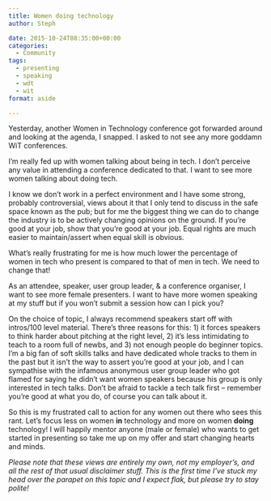 ```yaml
---
title: Women doing technology
author: Steph

date: 2015-10-24T08:35:00+00:00
categories:
  - Community
tags:
  - presenting
  - speaking
  - wdt
  - wit
format: aside

---
```

Yesterday, another Women in Technology conference got forwarded around and looking at the agenda, I snapped. I asked to not see any more goddamn WiT conferences.

I&#8217;m really fed up with women talking about being in tech. I don&#8217;t perceive any value in attending a conference dedicated to that. I want to see more women talking about doing tech.
  
<!--more-->

I know we don&#8217;t work in a perfect environment and I have some strong, probably controversial, views about it that I only tend to discuss in the safe space known as the pub; but for me the biggest thing we can do to change the industry is to be actively changing opinions on the ground. If you&#8217;re good at your job, show that you&#8217;re good at your job. Equal rights are much easier to maintain/assert when equal skill is obvious.

What&#8217;s really frustrating for me is how much lower the percentage of women in tech who present is compared to that of men in tech. We need to change that!

As an attendee, speaker, user group leader, & a conference organiser, I want to see more female presenters. I want to have more women speaking at my stuff but if you won&#8217;t submit a session how can I pick you?

On the choice of topic, I always recommend speakers start off with intros/100 level material. There&#8217;s three reasons for this: 1) it forces speakers to think harder about pitching at the right level, 2) it&#8217;s less intimidating to teach to a room full of newbs, and 3) not enough people do beginner topics. I&#8217;m a big fan of soft skills talks and have dedicated whole tracks to them in the past but it isn&#8217;t the way to assert you&#8217;re good at your job, and I can sympathise with the infamous anonymous user group leader who got flamed for saying he didn&#8217;t want women speakers because his group is only interested in tech talks. Don&#8217;t be afraid to tackle a tech talk first &#8211; remember you&#8217;re good at what you do, of course you can talk about it.

So this is my frustrated call to action for any women out there who sees this rant. Let&#8217;s focus less on women **in** technology and more on women **doing** technology! I will happily mentor anyone (male or female) who wants to get started in presenting so take me up on my offer and start changing hearts and minds.

_Please note that these views are entirely my own, not my employer&#8217;s, and all the rest of that usual disclaimer stuff. This is the first time I&#8217;ve stuck my head over the parapet on this topic and I expect flak, but please try to stay polite!_